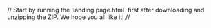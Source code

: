 // Start by running the 'landing page.html' first after downloading and unzipping the ZIP. We hope you all like it! //
